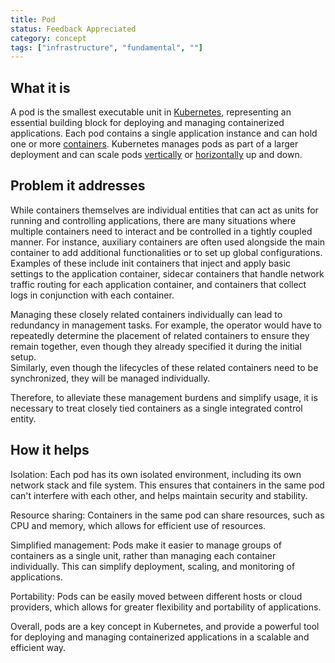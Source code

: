 ```yaml
---
title: Pod
status: Feedback Appreciated
category: concept
tags: ["infrastructure", "fundamental", ""]
---
```


## What it is

A pod is the smallest executable unit in [Kubernetes](/kubernetes/), representing an essential building block for deploying and managing containerized applications. 
Each pod contains a single application instance and can hold one or more [containers](/container/).
Kubernetes manages pods as part of a larger deployment and can scale pods [vertically](/vertical-scaling/) or [horizontally](/horizontal-scaling/) up and down.

## Problem it addresses

While containers themselves are individual entities that can act as units for running and controlling applications, there are many situations where multiple containers need to interact and be controlled in a tightly coupled manner. 
For instance, auxiliary containers are often used alongside the main container to add additional functionalities or to set up global configurations. 
Examples of these include init containers that inject and apply basic settings to the application container, sidecar containers that handle network traffic routing for each application container, and containers that collect logs in conjunction with each container.

Managing these closely related containers individually can lead to redundancy in management tasks.
For example, the operator would have to repeatedly determine the placement of related containers to ensure they remain together, even though they already specified it during the initial setup.  
Similarly, even though the lifecycles of these related containers need to be synchronized, they will be managed individually.

Therefore, to alleviate these management burdens and simplify usage, it is necessary to treat closely tied containers as a single integrated control entity.

## How it helps

Isolation: Each pod has its own isolated environment, including its own network stack and file system. This ensures that containers in the same pod can't interfere with each other, and helps maintain security and stability.

Resource sharing: Containers in the same pod can share resources, such as CPU and memory, which allows for efficient use of resources.

Simplified management: Pods make it easier to manage groups of containers as a single unit, rather than managing each container individually. 
This can simplify deployment, scaling, and monitoring of applications.

Portability: Pods can be easily moved between different hosts or cloud providers, which allows for greater flexibility and portability of applications.

Overall, pods are a key concept in Kubernetes, and provide a powerful tool for deploying and managing containerized applications in a scalable and efficient way.

